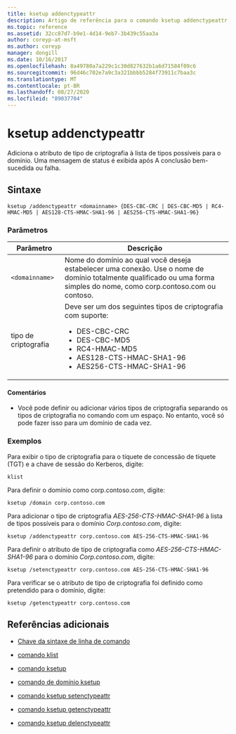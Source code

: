 ```yaml
---
title: ksetup addenctypeattr
description: Artigo de referência para o comando ksetup addenctypeattr, que adiciona o atributo de tipo de criptografia à lista de tipos possíveis para o domínio.
ms.topic: reference
ms.assetid: 32cc87d7-b9e1-4d14-9eb7-3b439c55aa3a
author: coreyp-at-msft
ms.author: coreyp
manager: dongill
ms.date: 10/16/2017
ms.openlocfilehash: 8a49780a7a229c1c30d827632b1a6d71584f09c6
ms.sourcegitcommit: 96d46c702e7a9c3a321bbbb5284f73911c7baa3c
ms.translationtype: MT
ms.contentlocale: pt-BR
ms.lasthandoff: 08/27/2020
ms.locfileid: "89037704"
---
```

# <a name="ksetup-addenctypeattr"></a>ksetup addenctypeattr

Adiciona o atributo de tipo de criptografia à lista de tipos possíveis para o domínio. Uma mensagem de status é exibida após A conclusão bem-sucedida ou falha.

## <a name="syntax"></a>Sintaxe

```
ksetup /addenctypeattr <domainname> {DES-CBC-CRC | DES-CBC-MD5 | RC4-HMAC-MD5 | AES128-CTS-HMAC-SHA1-96 | AES256-CTS-HMAC-SHA1-96}
```

### <a name="parameters"></a>Parâmetros

| Parâmetro | Descrição |
| --------- | ----------- |
| `<domainname>` | Nome do domínio ao qual você deseja estabelecer uma conexão. Use o nome de domínio totalmente qualificado ou uma forma simples do nome, como corp.contoso.com ou contoso. |
| tipo de criptografia | Deve ser um dos seguintes tipos de criptografia com suporte:<ul><li>DES-CBC-CRC</li><li>DES-CBC-MD5</li><li>RC4-HMAC-MD5</li><li>AES128-CTS-HMAC-SHA1-96</li><li>AES256-CTS-HMAC-SHA1-96</li></ul> |

#### <a name="remarks"></a>Comentários

- Você pode definir ou adicionar vários tipos de criptografia separando os tipos de criptografia no comando com um espaço. No entanto, você só pode fazer isso para um domínio de cada vez.

### <a name="examples"></a>Exemplos

Para exibir o tipo de criptografia para o tíquete de concessão de tíquete (TGT) e a chave de sessão do Kerberos, digite:

```
klist
```

Para definir o domínio como corp.contoso.com, digite:

```
ksetup /domain corp.contoso.com
```

Para adicionar o tipo de criptografia *AES-256-CTS-HMAC-SHA1-96* à lista de tipos possíveis para o domínio *Corp.contoso.com*, digite:

```
ksetup /addenctypeattr corp.contoso.com AES-256-CTS-HMAC-SHA1-96
```

Para definir o atributo de tipo de criptografia como *AES-256-CTS-HMAC-SHA1-96* para o domínio *Corp.contoso.com*, digite:

```
ksetup /setenctypeattr corp.contoso.com AES-256-CTS-HMAC-SHA1-96
```

Para verificar se o atributo de tipo de criptografia foi definido como pretendido para o domínio, digite:

```
ksetup /getenctypeattr corp.contoso.com
```

## <a name="additional-references"></a>Referências adicionais

- [Chave da sintaxe de linha de comando](command-line-syntax-key.md)

- [comando klist](klist.md)

- [comando ksetup](ksetup.md)

- [comando de domínio ksetup](ksetup-domain.md)

- [comando ksetup setenctypeattr](ksetup-setenctypeattr.md)

- [comando ksetup getenctypeattr](ksetup-getenctypeattr.md)

- [comando ksetup delenctypeattr](ksetup-delenctypeattr.md)
